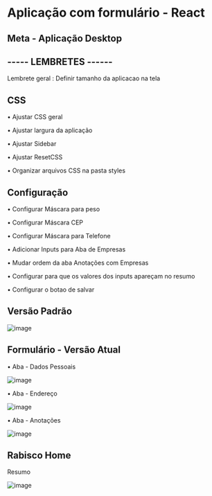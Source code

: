 # Aplicação com formulário - React

## Meta - Aplicação Desktop 

## ----- LEMBRETES ------
<p> Lembrete geral : Definir tamanho da aplicacao na tela </p>

## CSS
<p> • Ajustar CSS geral </p>
<p> • Ajustar largura da aplicação </p>
<p> • Ajustar Sidebar </p>
<p> • Ajustar ResetCSS </p>
<p> • Organizar arquivos CSS na pasta styles </p>

## Configuração
<p> • Configurar Máscara para peso </p>
<p> • Configurar Máscara CEP </p>
<p> • Configurar Máscara para Telefone </p>
<p> • Adicionar Inputs para Aba de Empresas </p>
<p> • Mudar ordem da aba Anotações com Empresas </p>
<p> • Configurar para que os valores dos inputs apareçam no resumo </p>
<p> • Configurar o botao de salvar </p>

## Versão Padrão 

![image](https://user-images.githubusercontent.com/66530386/159654026-eddaf007-32ff-480f-975d-b1fc0ceff7cf.png)

## Formulário - Versão Atual
<p> • Aba - Dados Pessoais </p>

![image](https://user-images.githubusercontent.com/66530386/162593680-6de54d33-96ce-4ad0-b5ce-1535108d83c1.png)

<p> • Aba - Endereço </p>

![image](https://user-images.githubusercontent.com/66530386/162791756-8c90f955-0c9e-4a74-a312-d7902b7a735e.png)


<p> • Aba - Anotações </p>

![image](https://user-images.githubusercontent.com/66530386/162594598-cc873c8a-6978-415d-9ac0-fbc6313de681.png)


## Rabisco Home 
<p> Resumo </p>

![image](https://user-images.githubusercontent.com/66530386/160495287-b1ed68fc-2799-4afe-8409-2d5ced267fca.png)

